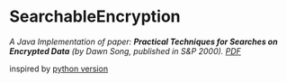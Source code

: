 # SearchableEncryption
*A Java Implementation of paper: **Practical Techniques for Searches on Encrypted Data** (by Dawn Song, published in S&P 2000). [PDF](https://people.eecs.berkeley.edu/~dawnsong/papers/se.pdf)*

inspired by [python version](https://github.com/atulmahind/song-wagner-perrig) 

